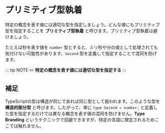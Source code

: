 # プリミティブ型執着

特定の概念を表す値には適切な型を指定しましょう。どんな値にもプリミティブ型を指定することを **プリミティブ型執着** と呼びます。プリミティブ型執着は避けましょう。

たとえば秒を表す値を `number` 型とすると、ミリ秒や分の値として処理されても気付けない可能性があります。`Second` 型を定義して指定することで混同を防げます。

::: tip NOTE
:pencil2: **特定の概念を表す値には適切な型を指定する**
:::

## 補足

TypeScriptの型は構造が同じであれば同じ型として扱われます。このような型を **構造的部分型** と呼びます。したがって、単に `type Second = number;` と定義した型を指定するだけでは異なる概念を表す値の混同を防げません。**Type Branding** というテクニックで回避できますが、特定の言語に限定されるためここでは触れません。
